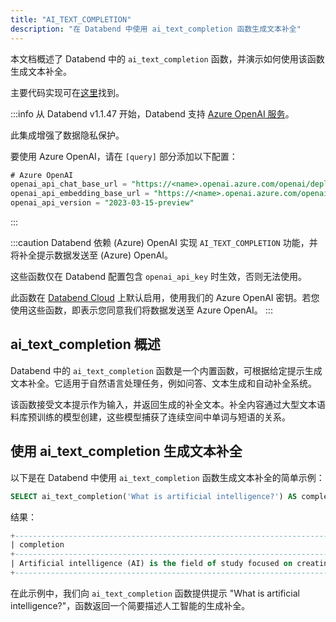 ```yaml
---
title: "AI_TEXT_COMPLETION"
description: "在 Databend 中使用 ai_text_completion 函数生成文本补全"
---
```


本文档概述了 Databend 中的 `ai_text_completion` 函数，并演示如何使用该函数生成文本补全。

主要代码实现可在[这里](https://github.com/databendlabs/databend/blob/1e93c5b562bd159ecb0f336bb88fd1b7f9dc4a62/src/common/openai/src/completion.rs)找到。

:::info
从 Databend v1.1.47 开始，Databend 支持 [Azure OpenAI 服务](https://azure.microsoft.com/en-au/products/cognitive-services/openai-service)。

此集成增强了数据隐私保护。

要使用 Azure OpenAI，请在 `[query]` 部分添加以下配置：

```sql
# Azure OpenAI
openai_api_chat_base_url = "https://<name>.openai.azure.com/openai/deployments/<name>/"
openai_api_embedding_base_url = "https://<name>.openai.azure.com/openai/deployments/<name>/"
openai_api_version = "2023-03-15-preview"
```

:::

:::caution
Databend 依赖 (Azure) OpenAI 实现 `AI_TEXT_COMPLETION` 功能，并将补全提示数据发送至 (Azure) OpenAI。

这些函数仅在 Databend 配置包含 `openai_api_key` 时生效，否则无法使用。

此函数在 [Databend Cloud](https://databend.com) 上默认启用，使用我们的 Azure OpenAI 密钥。若您使用这些函数，即表示您同意我们将数据发送至 Azure OpenAI。
:::

## ai_text_completion 概述

Databend 中的 `ai_text_completion` 函数是一个内置函数，可根据给定提示生成文本补全。它适用于自然语言处理任务，例如问答、文本生成和自动补全系统。

该函数接受文本提示作为输入，并返回生成的补全文本。补全内容通过大型文本语料库预训练的模型创建，这些模型捕获了连续空间中单词与短语的关系。

## 使用 ai_text_completion 生成文本补全

以下是在 Databend 中使用 `ai_text_completion` 函数生成文本补全的简单示例：

```sql
SELECT ai_text_completion('What is artificial intelligence?') AS completion;
```

结果：

```sql
+--------------------------------------------------------------------------------------------------------------------+
| completion                                                                                                          |
+--------------------------------------------------------------------------------------------------------------------+
| Artificial intelligence (AI) is the field of study focused on creating machines and software capable of thinking, learning, and solving problems in a way that mimics human intelligence. This includes areas such as machine learning, natural language processing, computer vision, and robotics. |
+--------------------------------------------------------------------------------------------------------------------+
```

在此示例中，我们向 `ai_text_completion` 函数提供提示 "What is artificial intelligence?"，函数返回一个简要描述人工智能的生成补全。